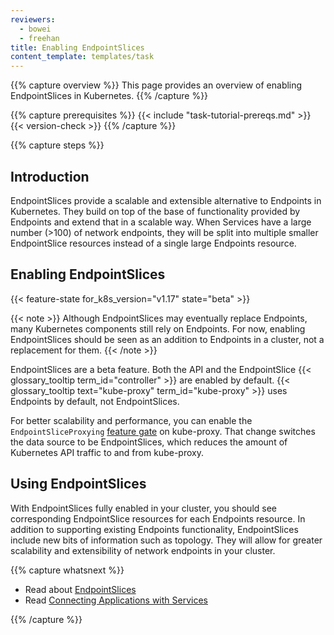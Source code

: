 ```yaml
---
reviewers:
  - bowei
  - freehan
title: Enabling EndpointSlices
content_template: templates/task
---
```


{{% capture overview %}} This page provides an overview of enabling
EndpointSlices in Kubernetes. {{% /capture %}}

{{% capture prerequisites %}} {{< include "task-tutorial-prereqs.md" >}}
{{< version-check >}} {{% /capture %}}

{{% capture steps %}}

## Introduction

EndpointSlices provide a scalable and extensible alternative to Endpoints in
Kubernetes. They build on top of the base of functionality provided by Endpoints
and extend that in a scalable way. When Services have a large number (>100) of
network endpoints, they will be split into multiple smaller EndpointSlice
resources instead of a single large Endpoints resource.

## Enabling EndpointSlices

{{< feature-state for_k8s_version="v1.17" state="beta" >}}

{{< note >}} Although EndpointSlices may eventually replace Endpoints, many
Kubernetes components still rely on Endpoints. For now, enabling EndpointSlices
should be seen as an addition to Endpoints in a cluster, not a replacement for
them. {{< /note >}}

EndpointSlices are a beta feature. Both the API and the EndpointSlice
{{< glossary_tooltip term_id="controller" >}} are enabled by default.
{{<  glossary_tooltip text="kube-proxy" term_id="kube-proxy" >}} uses Endpoints
by default, not EndpointSlices.

For better scalability and performance, you can enable the
`EndpointSliceProxying`
[feature gate](/docs/reference/command-line-tools-reference/feature-gates/) on
kube-proxy. That change switches the data source to be EndpointSlices, which
reduces the amount of Kubernetes API traffic to and from kube-proxy.

## Using EndpointSlices

With EndpointSlices fully enabled in your cluster, you should see corresponding
EndpointSlice resources for each Endpoints resource. In addition to supporting
existing Endpoints functionality, EndpointSlices include new bits of information
such as topology. They will allow for greater scalability and extensibility of
network endpoints in your cluster.

{{% capture whatsnext %}}

- Read about
  [EndpointSlices](/docs/concepts/services-networking/endpoint-slices/)
- Read
  [Connecting Applications with Services](/docs/concepts/services-networking/connect-applications-service/)

{{% /capture %}}
